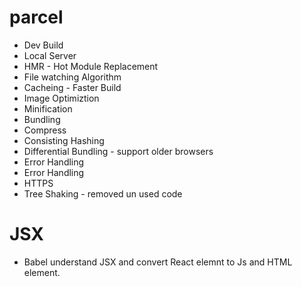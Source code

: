 


# parcel
- Dev Build
- Local Server
- HMR - Hot Module Replacement
- File watching Algorithm
- Cacheing - Faster Build
- Image Optimiztion
- Minification
- Bundling
- Compress
- Consisting Hashing
- Differential Bundling - support older browsers
- Error Handling
- Error Handling
- HTTPS
- Tree Shaking - removed un used code



# JSX
- Babel understand JSX and convert React elemnt to Js and HTML element.


